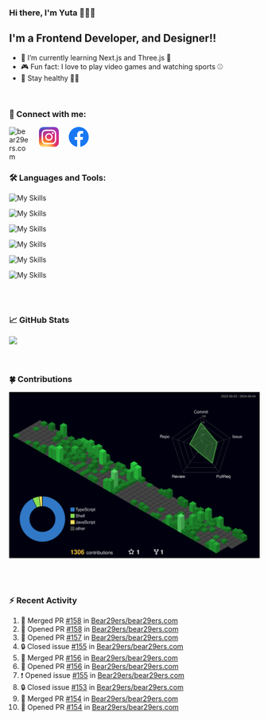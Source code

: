 ### Hi there, I'm Yuta 🤟🏻🐻

## I'm a Frontend Developer, and Designer!!

- 🌱 I’m currently learning Next.js and Three.js 🤣
- 🎮 Fun fact: I love to play video games and watching sports ⚾️
- 🏃 Stay healthy 🏋🏻

<br />

### :wave: Connect with me:

[<img align="left" alt="bear29ers.com" width="40px" src="https://user-images.githubusercontent.com/39920490/156489586-f125813b-e344-46d6-9306-f5786684b976.jpg" style="margin-right: 20px;" />](https://bear29ers.com)
[<img align="left" alt="Yuta Okuma | Instagram" width="40px" src="https://github.com/github/explore/blob/main/topics/instagram/instagram.png?raw=true" style="margin-right: 20px;" />](https://www.instagram.com/bear29ers/)
[<img align="left" alt="Yuta Okuma | Facebook" width="40px" src="https://github.com/github/explore/blob/main/topics/facebook/facebook.png?raw=true" style="margin-right: 20px;" />](https://www.facebook.com/bear29ers/)

<!-- [<img align="left" alt="Yuta Okuma | Wantedly" width="40px" src="https://user-images.githubusercontent.com/39920490/156489528-fdc520d6-10f1-43b6-8bf8-fadf8dcf1a90.jpg" style="margin-right: 20px;" />](https://www.wantedly.com/id/yuta_okuma_b) -->

<br />
<br />
<br />
<br />

### :hammer_and_wrench: Languages and Tools:

![My Skills](https://skillicons.dev/icons?i=html,css,sass,bootstrap,tailwind,js,ts,jquery,threejs,react)

![My Skills](https://skillicons.dev/icons?i=styledcomponents,emotion,materialui,nextjs,vercel,vue,nuxt,pinia,nodejs,express)

![My Skills](https://skillicons.dev/icons?i=webpack,vite,jest,vitest,babel,regex,npm,pnpm,php,laravel)

![My Skills](https://skillicons.dev/icons?i=mysql,sqlite,docker,git,github,githubactions,aws,firebase,vim,neovim)

![My Skills](https://skillicons.dev/icons?i=linux,bash,lua,markdown,svg,webstorm,vscode,atom,figma,xd)

![My Skills](https://skillicons.dev/icons?i=ps,ai,pr,ae,postman,sentry,codepen,stackoverflow,discord,apple)

<br />
<br />

### :chart_with_upwards_trend: GitHub Stats

<div style="display: flex;">
    <a href="https://github.com/Bear29ers">
        <img height="220px;" src="https://github-readme-stats-bear29ers.vercel.app/api?username=Bear29ers&show_icons=true&theme=bear">
    </a>
</div>

<br />
<br />

### :four_leaf_clover: Contributions

![](./profile-3d-contrib/profile-night-green.svg)

<br />
<br />

### :zap: Recent Activity

<!--START_SECTION:activity-->

1. 🎉 Merged PR [#158](https://github.com/Bear29ers/bear29ers.com/pull/158) in [Bear29ers/bear29ers.com](https://github.com/Bear29ers/bear29ers.com)
2. 💪 Opened PR [#158](https://github.com/Bear29ers/bear29ers.com/pull/158) in [Bear29ers/bear29ers.com](https://github.com/Bear29ers/bear29ers.com)
3. 💪 Opened PR [#157](https://github.com/Bear29ers/bear29ers.com/pull/157) in [Bear29ers/bear29ers.com](https://github.com/Bear29ers/bear29ers.com)
4. 🔒 Closed issue [#155](https://github.com/Bear29ers/bear29ers.com/issues/155) in [Bear29ers/bear29ers.com](https://github.com/Bear29ers/bear29ers.com)
5. 🎉 Merged PR [#156](https://github.com/Bear29ers/bear29ers.com/pull/156) in [Bear29ers/bear29ers.com](https://github.com/Bear29ers/bear29ers.com)
6. 💪 Opened PR [#156](https://github.com/Bear29ers/bear29ers.com/pull/156) in [Bear29ers/bear29ers.com](https://github.com/Bear29ers/bear29ers.com)
7. ❗ Opened issue [#155](https://github.com/Bear29ers/bear29ers.com/issues/155) in [Bear29ers/bear29ers.com](https://github.com/Bear29ers/bear29ers.com)
8. 🔒 Closed issue [#153](https://github.com/Bear29ers/bear29ers.com/issues/153) in [Bear29ers/bear29ers.com](https://github.com/Bear29ers/bear29ers.com)
9. 🎉 Merged PR [#154](https://github.com/Bear29ers/bear29ers.com/pull/154) in [Bear29ers/bear29ers.com](https://github.com/Bear29ers/bear29ers.com)
10. 💪 Opened PR [#154](https://github.com/Bear29ers/bear29ers.com/pull/154) in [Bear29ers/bear29ers.com](https://github.com/Bear29ers/bear29ers.com)

<!--END_SECTION:activity-->
